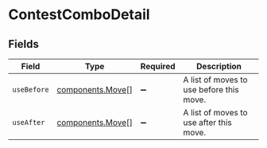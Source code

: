 # ContestComboDetail


## Fields

| Field                                                | Type                                                 | Required                                             | Description                                          |
| ---------------------------------------------------- | ---------------------------------------------------- | ---------------------------------------------------- | ---------------------------------------------------- |
| `useBefore`                                          | [components.Move](../../models/components/move.md)[] | :heavy_minus_sign:                                   | A list of moves to use before this move.             |
| `useAfter`                                           | [components.Move](../../models/components/move.md)[] | :heavy_minus_sign:                                   | A list of moves to use after this move.              |
